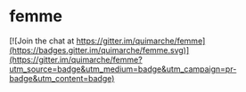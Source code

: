 # femme

[![Join the chat at https://gitter.im/quimarche/femme](https://badges.gitter.im/quimarche/femme.svg)](https://gitter.im/quimarche/femme?utm_source=badge&utm_medium=badge&utm_campaign=pr-badge&utm_content=badge)